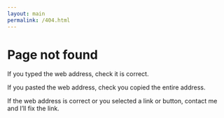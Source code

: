 ```yaml
---
layout: main
permalink: /404.html
---
```


# Page not found
If you typed the web address, check it is correct.

If you pasted the web address, check you copied the entire address.

If the web address is correct or you selected a link or button, contact me and I’ll fix the link.
